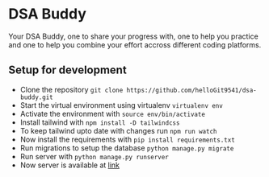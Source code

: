 # DSA Buddy
Your DSA Buddy, one to share your progress with, one to help you practice and one to help you combine your effort accross different coding platforms.
## Setup for development
- Clone the repository
   `git clone https://github.com/helloGit9541/dsa-buddy.git`
- Start the virtual environment using virtualenv
  `virtualenv env`
- Activate the environment with `source env/bin/activate`
- Install tailwind with `npm install -D tailwindcss`
- To keep tailwind upto date with changes run  `npm run watch`
- Now install the requirements with  `pip install requirements.txt`
- Run migrations to setup the database `python manage.py migrate`
- Run server with `python manage.py runserver`
- Now server is available at [link](http://127.0.0.1:8000/)